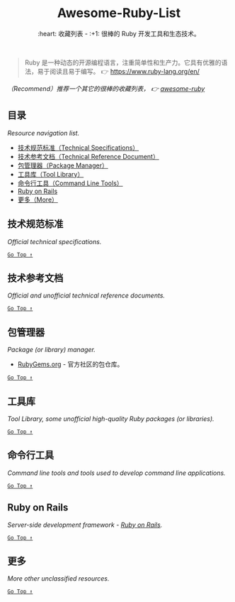 <div align="center">
  <h1>Awesome-Ruby-List</h1>

  <p>:heart: 收藏列表 - :+1: 很棒的 Ruby 开发工具和生态技术。</p>
</div>

<br />

> Ruby 是一种动态的开源编程语言，注重简单性和生产力。它具有优雅的语法，易于阅读且易于编写。 :point_right: https://www.ruby-lang.org/en/

_（Recommend）推荐一个其它的很棒的收藏列表， :point_right: [awesome-ruby](https://github.com/markets/awesome-ruby)_

## 目录

_Resource navigation list._

- [技术规范标准（Technical Specifications）](#技术规范标准)
- [技术参考文档（Technical Reference Document）](#技术参考文档)
- [包管理器（Package Manager）](#包管理器)
- [工具库（Tool Library）](#工具库)
- [命令行工具（Command Line Tools）](#命令行工具)
- [Ruby on Rails](#ruby-on-Rails)
- [更多（More）](#更多)

## 技术规范标准

_Official technical specifications._

[`Go Top ↑`](#awesome-ruby-list)

## 技术参考文档

_Official and unofficial technical reference documents._

[`Go Top ↑`](#awesome-ruby-list)

## 包管理器

_Package (or library) manager._

- [RubyGems.org](https://rubygems.org/) - 官方社区的包仓库。

[`Go Top ↑`](#awesome-ruby-list)

## 工具库

_Tool Library, some unofficial high-quality Ruby packages (or libraries)._

[`Go Top ↑`](#awesome-ruby-list)

## 命令行工具

_Command line tools and tools used to develop command line applications._

[`Go Top ↑`](#awesome-ruby-list)

## Ruby on Rails

_Server-side development framework - [Ruby on Rails](https://rubyonrails.org/)._

[`Go Top ↑`](#awesome-ruby-list)

## 更多

_More other unclassified resources._

[`Go Top ↑`](#awesome-ruby-list)
